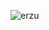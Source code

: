 ![erzu](https://github.com/tsukitoremon/chat-app/assets/33226313/fe181a4e-2c5f-41d7-871b-8cec49d7e1aa)